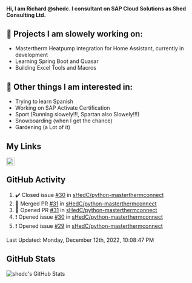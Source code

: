 #### Hi, I am Richard @shedc. I consultant on SAP Cloud Solutions as Shed Consulting Ltd.

## 👋 Projects I am slowely working on:
- Mastertherm Heatpump integration for Home Assistant, currently in development
- Learning Spring Boot and Quasar
- Building Excel Tools and Macros

## 👀 Other things I am interested in:
- Trying to learn Spanish
- Working on SAP Activate Certification
- Sport (Running slowely!!!, Spartan also Slowely!!!)
- Snowboarding (when I get the chance)
- Gardening (a Lot of it)

## My Links
[<img align="left" alt="shedc | LinkedIn" width="22px" src="https://cdn.jsdelivr.net/npm/simple-icons@v3/icons/linkedin.svg" />][linkedin]

<br/>

## GitHub Activity
<!--RECENT_ACTIVITY:start-->
1. ✔️ Closed issue [#30](https://github.com/sHedC/python-masterthermconnect/issues/30) in [sHedC/python-masterthermconnect](https://github.com/sHedC/python-masterthermconnect)
2. 🎉 Merged PR [#31](https://github.com/sHedC/python-masterthermconnect/pull/31) in [sHedC/python-masterthermconnect](https://github.com/sHedC/python-masterthermconnect)
3. 💪 Opened PR [#31](https://github.com/sHedC/python-masterthermconnect/pull/31) in [sHedC/python-masterthermconnect](https://github.com/sHedC/python-masterthermconnect)
4. ❗️ Opened issue [#30](https://github.com/sHedC/python-masterthermconnect/issues/30) in [sHedC/python-masterthermconnect](https://github.com/sHedC/python-masterthermconnect)
5. ❗️ Opened issue [#29](https://github.com/sHedC/python-masterthermconnect/issues/29) in [sHedC/python-masterthermconnect](https://github.com/sHedC/python-masterthermconnect)
<!--RECENT_ACTIVITY:end-->
<!--RECENT_ACTIVITY:last_update-->
Last Updated: Monday, December 12th, 2022, 10:08:47 PM
<!--RECENT_ACTIVITY:last_update_end-->

## GitHub Stats
<img align="left" alt="shedc's GitHub Stats" src="https://github-readme-stats.vercel.app/api?username=shedc&show_icons=true&hide_title=true" />

[linkedin]: https://www.linkedin.com/in/richard-holmes-3314251/
